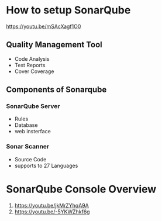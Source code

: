 # How to setup SonarQube
https://youtu.be/mSAcXagf1O0

## Quality Management Tool
- Code Analysis
- Test Reports
- Cover Coverage
## Components of Sonarqube
### SonarQube Server
- Rules
- Database
- web insterface
### Sonar Scanner
- Source Code
- supports to 27 Languages
# SonarQube Console Overview
1. https://youtu.be/jkMrZYhqA9A
2. https://youtu.be/-5YKWZhkf6g

